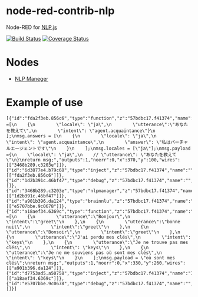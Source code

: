 # node-red-contrib-nlp

Node-RED for [NLP.js](https://github.com/axa-group/nlp.js)

 [![Build Status](https://travis-ci.org/okhiroyuki/node-red-contrib-nlp.svg?branch=master)](https://travis-ci.org/okhiroyuki/node-red-contrib-nlp) [![Coverage Status](https://coveralls.io/repos/github/okhiroyuki/node-red-contrib-nlp/badge.svg)](https://coveralls.io/github/okhiroyuki/node-red-contrib-nlp)

# Nodes
- [NLP Maneger](https://github.com/axa-group/nlp.js/blob/master/docs/nlp-manager.md)

# Example of use

```
[{"id":"fda2f3eb.856c6","type":"function","z":"57bdbc17.f41374","name":"","func":"msg.documents =[\n    {\n        \"locale\": \"ja\",\n        \"utterance\":\"あなたを教えて\",\n        \"intent\": \"agent.acquaintance\"}\n    ];\nmsg.answers = [\n    {\n        \"locale\": \"ja\",\n        \"intent\": \"agent.acquaintance\",\n        \"answer\": \"私はバーチャルエージェントです\"\n    }\n    ];\nmsg.locales = [\"ja\"];\nmsg.payload ={\n    \"locale\": \"ja\",\n    // \"utterance\": \"あなたを教えて\"\n}\nreturn msg;","outputs":1,"noerr":0,"x":370,"y":100,"wires":[["3468b289.c3203e"]]},{"id":"6d3877e4.b79c68","type":"inject","z":"57bdbc17.f41374","name":"","topic":"","payload":"","payloadType":"date","repeat":"","crontab":"","once":false,"onceDelay":0.1,"x":200,"y":60,"wires":[["fda2f3eb.856c6"]]},{"id":"1d2b391c.46bf47","type":"debug","z":"57bdbc17.f41374","name":"","active":true,"tosidebar":true,"console":false,"tostatus":false,"complete":"true","targetType":"full","x":650,"y":100,"wires":[]},{"id":"3468b289.c3203e","type":"nlpmanager","z":"57bdbc17.f41374","name":"","x":520,"y":60,"wires":[["1d2b391c.46bf47"]]},{"id":"a901b396.da124","type":"brainnlu","z":"57bdbc17.f41374","name":"","x":510,"y":200,"wires":[["e5707bbe.9c0678"]]},{"id":"a18aef34.6369c","type":"function","z":"57bdbc17.f41374","name":"","func":"msg.documents =[\n    {\n        \"utterance\":\"Bonjour\",\n        \"intent\":\"greet\"\n    },\n    {\n        \"utterance\":\"bonne nuit\",\n        \"intent\":\"greet\"\n    },\n    {\n        \"utterance\":\"Bonsoir\",\n        \"intent\":\"greet\"\n    },\n    {\n        \"utterance\":\"J'ai perdu mes clés\",\n        \"intent\": \"keys\"\n    },\n    {\n        \"utterance\":\"Je ne trouve pas mes clés\",\n        \"intent\": \"keys\"\n    },\n    {\n        \"utterance\":\"Je ne me souviens pas où sont mes clés\",\n        \"intent\": \"keys\"\n    }\n    ];\nmsg.payload = \"où sont mes clés\";\nreturn msg;","outputs":1,"noerr":0,"x":330,"y":260,"wires":[["a901b396.da124"]]},{"id":"d7753ad5.a50758","type":"inject","z":"57bdbc17.f41374","name":"Inject","topic":"","payload":"","payloadType":"date","repeat":"","crontab":"","once":false,"onceDelay":0.1,"x":190,"y":200,"wires":[["a18aef34.6369c"]]},{"id":"e5707bbe.9c0678","type":"debug","z":"57bdbc17.f41374","name":"","active":true,"tosidebar":true,"console":false,"tostatus":false,"complete":"true","targetType":"full","x":680,"y":240,"wires":[]}]
```
